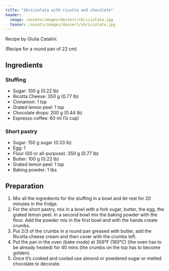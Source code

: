 ```yaml
---
title: "Sbriciolata with ricotta and chocolate"
header:
  image: /assets/images/dessert/sbriciolata.jpg
  teaser: /assets/images/dessert/sbriciolata.jpg
---
```


Recipe by Giulia Catalini.

(Recipe for a round pan of 22 cm)

## Ingredients

### Stuffing
* Sugar: 100 g (0.22 lb)
* Ricotta Cheese: 350 g (0.77 lb)
* Cinnamon: 1 tsp
* Grated lemon peel: 1 tsp
* Chocolate drops: 200 g (0.44 lb)
* Espresso coffee: 60 ml (¼ cup)

### Short pastry
* Sugar: 150 g sugar (0.33 lb)
* Egg: 1
* Flour (00 or all-purpose): 350 g (0.77 lb)
* Butter: 100 g (0.22 lb)
* Grated lemon peel: 1 tsp
* Baking powder: 1 tbs

## Preparation
1. Mix all the ingredients for the stuffing in a bowl and let rest for 20 minutes in the fridge.
2. For the short pastry, mix in a bowl with a fork sugar, butter, the egg, the grated lemon peel. In a second bowl mix the baking powder with the flour. Add the powder mix in the first bowl and with the hands create crumbs.
3. Put 2/3 of the crumbs in a round pan greased with butter, add the Ricotta cheese cream and then cover with the crumbs left.
4. Put the pan in the oven (bake mode) at 356°F (180°C) (the oven has to be already heated) for 40 mins (the crumbs on the top has to become golden).
5. Once it’s cooked and cooled use almond or powdered sugar or melted chocolate to decorate.

